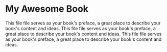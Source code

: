 My Awesome Book
=======

This file file serves as your book's preface, a great place to describe your book's content and ideas.
This file file serves as your book's preface, a great place to describe your book's content and ideas.
This file file serves as your book's preface, a great place to describe your book's content and ideas.



